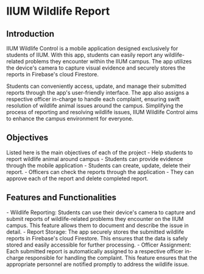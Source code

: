 <h1>IIUM Wildlife Report</h1>

<h2>Introduction</h2>
IIUM Wildlife Control is a mobile application designed exclusively for students of IIUM. With this app, students can easily report any wildlife-related problems they encounter within the IIUM campus. The app utilizes the device's camera to capture visual evidence and securely stores the reports in Firebase's cloud Firestore. 

Students can conveniently access, update, and manage their submitted reports through the app's user-friendly interface. The app also assigns a respective officer in-charge to handle each complaint, ensuring swift resolution of wildlife animal issues around the campus. Simplifying the process of reporting and resolving wildlife issues, IIUM Wildlife Control aims to enhance the campus environment for everyone.

<h2>Objectives</h2>
Listed here is the main objectives of each of the project
- Help students to report wildlife animal around campus
- Students can provide evidence through the mobile application
- Students can create, update, delete their report.
- Officers can check the reports through the application
- They can approve each of the report and delete completed report.

<h2>Features and Functionalities</h2>
- Wildlife Reporting: Students can use their device's camera to capture and submit reports of wildlife-related problems they encounter on the IIUM campus. This feature allows them to document and describe the issue in detail.
- Report Storage: The app securely stores the submitted wildlife reports in Firebase's cloud Firestore. This ensures that the data is safely stored and easily accessible for further processing.
- Officer Assignment: Each submitted report is automatically assigned to a respective officer in-charge responsible for handling the complaint. This feature ensures that the appropriate personnel are notified promptly to address the wildlife issue.
